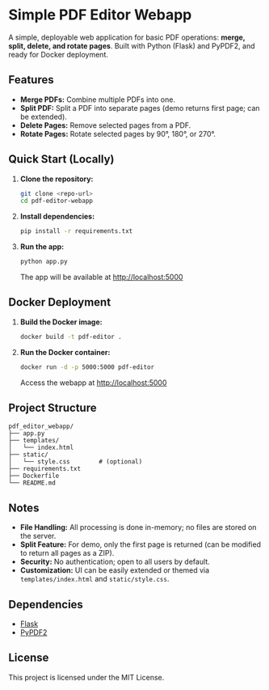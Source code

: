 # Simple PDF Editor Webapp

A simple, deployable web application for basic PDF operations: **merge, split, delete, and rotate pages**. Built with Python (Flask) and PyPDF2, and ready for Docker deployment.

## Features

- **Merge PDFs:** Combine multiple PDFs into one.
- **Split PDF:** Split a PDF into separate pages (demo returns first page; can be extended).
- **Delete Pages:** Remove selected pages from a PDF.
- **Rotate Pages:** Rotate selected pages by 90°, 180°, or 270°.

## Quick Start (Locally)

1. **Clone the repository:**
    ```sh
    git clone <repo-url>
    cd pdf-editor-webapp
    ```

2. **Install dependencies:**
    ```sh
    pip install -r requirements.txt
    ```

3. **Run the app:**
    ```sh
    python app.py
    ```
    The app will be available at [http://localhost:5000](http://localhost:5000)

## Docker Deployment

1. **Build the Docker image:**
    ```sh
    docker build -t pdf-editor .
    ```

2. **Run the Docker container:**
    ```sh
    docker run -d -p 5000:5000 pdf-editor
    ```
    Access the webapp at [http://localhost:5000](http://localhost:5000)

## Project Structure

```
pdf_editor_webapp/
├── app.py
├── templates/
│   └── index.html
├── static/
│   └── style.css        # (optional)
├── requirements.txt
├── Dockerfile
└── README.md
```

## Notes

- **File Handling:** All processing is done in-memory; no files are stored on the server.
- **Split Feature:** For demo, only the first page is returned (can be modified to return all pages as a ZIP).
- **Security:** No authentication; open to all users by default.
- **Customization:** UI can be easily extended or themed via `templates/index.html` and `static/style.css`.

## Dependencies

- [Flask](https://flask.palletsprojects.com/)
- [PyPDF2](https://pypdf2.readthedocs.io/)

## License

This project is licensed under the MIT License.
